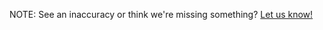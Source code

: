 NOTE: See an inaccuracy or think we're missing something?
<a class='open-feedback'
href='http://getsatisfaction.com/reductivelabs'>Let us know!</a>
